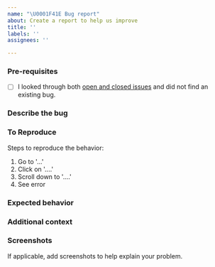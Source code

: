 ```yaml
---
name: "\U0001F41E Bug report"
about: Create a report to help us improve
title: ''
labels: ''
assignees: ''

---
```


### Pre-requisites
<!-- Replace the [ ] with [x] (lowercase x) to check the box -->
- [ ] I looked through both [open and closed issues](../issues?utf8=✓&q=is%3Aissue) and did not find an existing bug.

<!-- After addressing the pre-requisites above, make sure to fill out the sections below -->
<!-- NOTE: This is a comment; the comments below will be hidden when you submit -->

### Describe the bug
<!-- A clear and concise description of what the bug is. -->

### To Reproduce
<!-- Replace these steps with the steps to replicate the bug -->
Steps to reproduce the behavior:
1. Go to '...'
2. Click on '....'
3. Scroll down to '....'
4. See error

### Expected behavior
<!-- A clear and concise description of what you expected to happen. -->

### Additional context
<!-- Add any other context about the problem here. -->

### Screenshots
If applicable, add screenshots to help explain your problem.

<!-- You can drag and drop images here -->
